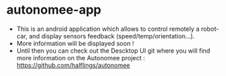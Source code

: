 autonomee-app
=============

 - This is an android application which allows to control remotely a robot-car, and display sensors feedback (speed/temp/orientation…).
 - More information will be displayed soon !
 - Until then you can check out the Descktop UI git where you will find more information on the Autonomee project : https://github.com/halflings/autonomee
